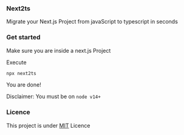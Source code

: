 ### Next2ts

Migrate your Next.js Project from javaScript to typescript in seconds

### Get started

Make sure you are inside a next.js Project

Execute

```bash
npx next2ts
```

You are done!

Disclaimer: You must be on `node v14+`

### Licence

This project is under [MIT](https://github.com/makuzaverite/next2ts) Licence
